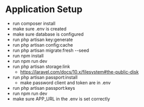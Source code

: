 # Application Setup

- run composer install
- make sure .env is created
- make sure database is configured
- run php artisan key:generate
- run php artisan config:cache
- run php artisan migrate:fresh --seed
- run npm install
- run npm run dev
- run php artisan storage:link
  - https://laravel.com/docs/10.x/filesystem#the-public-disk
- run php artisan passport:install
  - make password client and token are in .env
- run php artisan passport:keys
- run npm run dev
- make sure APP_URL in the .env is set correctly
